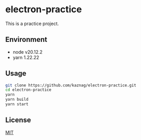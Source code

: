 # electron-practice

This is a practice project.

## Environment

- node v20.12.2
- yarn 1.22.22

## Usage

``` bash
git clone https://github.com/kaznag/electron-practice.git
cd electron-practice
yarn
yarn build
yarn start
```

## License

[MIT](LICENSE)
